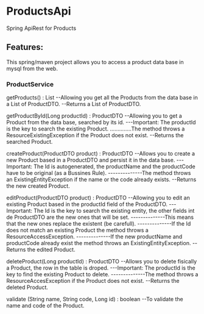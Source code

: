 # ProductsApi
Spring ApiRest for Products

## Features:
This spring/maven project allows you to access a product data base in mysql from the web.

### ProductService

getProducts() : List<ProductDTO>
--Allowing you get all the Products from the data base in a List of ProductDTO.
--Returns a List of ProductDTO.

getProductById(Long productId) : ProductDTO
--Allowing you to get a Product from the data base, searched by its id.
---Important: The productId is the key to search the existing Product.
..............The method throws a ResourceExistingException if the Product does not exist.
--Returns the searched Product.

createProduct(ProductDTO product) : ProductDTO
--Allows you to create a new Product based in a ProductDTO and persist it in the data base.
---Important: The Id is autogenerated, the productName and the productCode have to be original (as a Bussines Rule).
--------------The method throws an ExistingEntityException if the name or the code already exists.
--Returns the new created Product.

editProduct(ProductDTO product) : ProductDTO
--Allowing you to edit an existing Product based in the productId field of the ProductDTO.
---Important: The Id is the key to search the existing entity, the other fields int de ProductDTO are the new ones that will be set.
--------------This means that the new ones replace the existent (be carefull).
--------------If the Id does not match an existing Product the method throws a ResourceAccessException.
--------------If the new productName and productCode already exist the method throws an ExistingEntityException.
--Returns the edited Product.

deleteProduct(Long productId) : ProductDTO
--Allows you to delete fisically a Product, the row in the table is droped.
---Important: The productId is the key to find the existing Product to delete.
--------------The method throws a ResourceAccesException if the Product does not exist.
--Returns the deleted Product.

validate (String name, String code, Long id) : boolean
--To validate the name and code of the Product.
